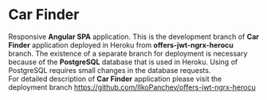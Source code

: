 # Car Finder

Responsive <b>Angular SPA</b> application. This is the development branch of <b>Car Finder</b> application deployed in Heroku
from <b>offers-jwt-ngrx-herocu</b> branch.
The existence of a separate branch for deployment is necessary because of the <b>PostgreSQL</b> database that is used in Heroku.
Using of PostgreSQL requires small changes in the database requests.  
For detailed description of <b>Car Finder</b> application please visit the deployment branch https://github.com/IlkoPanchev/offers-jwt-ngrx-herocu

